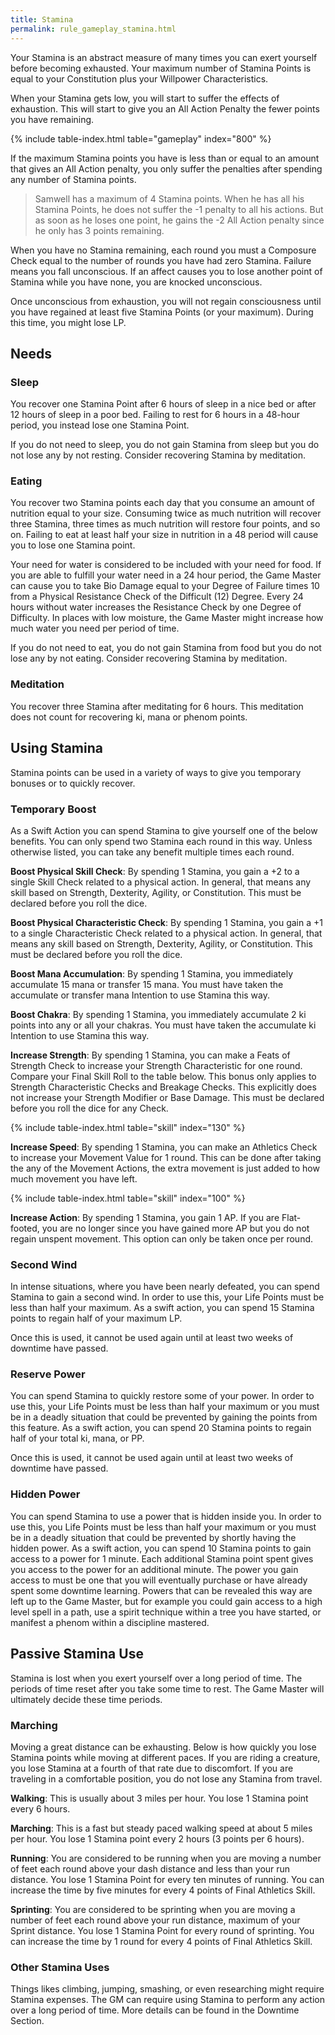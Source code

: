 ```yaml
---
title: Stamina
permalink: rule_gameplay_stamina.html
---
```


Your Stamina is an abstract measure of many times you can exert yourself before becoming exhausted. Your maximum number of Stamina Points is equal to your Constitution plus your Willpower Characteristics. 

When your Stamina gets low, you will start to suffer the effects of exhaustion. This will start to give you an All Action Penalty the fewer points you have remaining.

{% include table-index.html table="gameplay" index="800" %}

If the maximum Stamina points you have is less than or equal to an amount that gives an All Action penalty, you only suffer the penalties after spending any number of Stamina points.

> Samwell has a maximum of 4 Stamina points. When he has all his Stamina Points, he does not suffer the -1 penalty to all his actions. But as soon as he loses one point, he gains the -2 All Action penalty since he only has 3 points remaining.

When you have no Stamina remaining, each round you must a Composure Check equal to the number of rounds you have had zero Stamina. Failure means you fall unconscious. If an affect causes you to lose another point of Stamina while you have none, you are knocked unconscious. 

Once unconscious from exhaustion, you will not regain consciousness until you have regained at least five Stamina Points (or your maximum). During this time, you might lose LP.

## Needs

### Sleep
You recover one Stamina Point after 6 hours of sleep in a nice bed or after 12 hours of sleep in a poor bed. Failing to rest for 6 hours in a 48-hour period, you instead lose one Stamina Point.

If you do not need to sleep, you do not gain Stamina from sleep but you do not lose any by not resting. Consider recovering Stamina by meditation.

### Eating
You recover two Stamina points each day that you consume an amount of nutrition equal to your size. Consuming twice as much nutrition will recover three Stamina, three times as much nutrition will restore four points, and so on. Failing to eat at least half your size in nutrition in a 48 period will cause you to lose one Stamina point.

Your need for water is considered to be included with your need for food. If you are able to fulfill your water need in a 24 hour period, the Game Master can cause you to take Bio Damage equal to your Degree of Failure times 10 from a Physical Resistance Check of the Difficult (12) Degree. Every 24 hours without water increases the Resistance Check by one Degree of Difficulty. In places with low moisture, the Game Master might increase how much water you need per period of time.

If you do not need to eat, you do not gain Stamina from food but you do not lose any by not eating. Consider recovering Stamina by meditation.

### Meditation
You recover three Stamina after meditating for 6 hours. This meditation does not count for recovering ki, mana or phenom points.

## Using Stamina
Stamina points can be used in a variety of ways to give you temporary bonuses or to quickly recover.

### Temporary Boost
As a Swift Action you can spend Stamina to give yourself one of the below benefits. You can only spend two Stamina each round in this way. Unless otherwise listed, you can take any benefit multiple times each round.

**Boost Physical Skill Check**: By spending 1 Stamina, you gain a +2 to a single Skill Check related to a physical action. In general, that means any skill based on Strength, Dexterity, Agility, or Constitution. This must be declared before you roll the dice.

**Boost Physical Characteristic Check**: By spending 1 Stamina, you gain a +1 to a single Characteristic Check related to a physical action. In general, that means any skill based on Strength, Dexterity, Agility, or Constitution. This must be declared before you roll the dice.

**Boost Mana Accumulation**: By spending 1 Stamina, you immediately accumulate 15 mana or transfer 15 mana. You must have taken the accumulate or transfer mana Intention to use Stamina this way.

**Boost Chakra**: By spending 1 Stamina, you immediately accumulate 2 ki points into any or all your chakras. You must have taken the accumulate ki Intention to use Stamina this way.

**Increase Strength**: By spending 1 Stamina, you can make a Feats of Strength Check to increase your Strength Characteristic for one round. Compare your Final Skill Roll to the table below. This bonus only applies to Strength Characteristic Checks and Breakage Checks. This explicitly does not increase your Strength Modifier or Base Damage. This must be declared before you roll the dice for any Check.

{% include table-index.html table="skill" index="130" %}

**Increase Speed**: By spending 1 Stamina, you can make an Athletics Check to increase your Movement Value for 1 round. This can be done after taking the any of the Movement Actions, the extra movement is just added to how much movement you have left. 

{% include table-index.html table="skill" index="100" %}

**Increase Action**: By spending 1 Stamina, you gain 1 AP. If you are Flat-footed, you are no longer since you have gained more AP but you do not regain unspent movement. This option can only be taken once per round.

### Second Wind
In intense situations, where you have been nearly defeated, you can spend Stamina to gain a second wind. In order to use this, your Life Points must be less than half your maximum. As a swift action, you can spend 15 Stamina points to regain half of your maximum LP. 

Once this is used, it cannot be used again until at least two weeks of downtime have passed.

### Reserve Power
You can spend Stamina to quickly restore some of your power. In order to use this, your Life Points must be less than half your maximum or you must be in a deadly situation that could be prevented by gaining the points from this feature. As a swift action, you can spend 20 Stamina points to regain half of your total ki, mana, or PP.

Once this is used, it cannot be used again until at least two weeks of downtime have passed.

### Hidden Power
You can spend Stamina to use a power that is hidden inside you. In order to use this, you Life Points must be less than half your maximum or you must be in a deadly situation that could be prevented by shortly having the hidden power. As a swift action, you can spend 10 Stamina points to gain access to a power for 1 minute. Each additional Stamina point spent gives you access to the power for an additional minute. The power you gain access to must be one that you will eventually purchase or have already spent some downtime learning. Powers that can be revealed this way are left up to the Game Master, but for example you could gain access to a high level spell in a path, use a spirit technique within a tree you have started, or manifest a phenom within a discipline mastered.

## Passive Stamina Use
Stamina is lost when you exert yourself over a long period of time.
The periods of time reset after you take some time to rest. The Game Master will ultimately decide these time periods.

### Marching
Moving a great distance can be exhausting. Below is how quickly you lose Stamina points while moving at different paces. If you are riding a creature, you lose Stamina at a fourth of that rate due to discomfort. If you are traveling in a comfortable position, you do not lose any Stamina from travel.

**Walking**: This is usually about 3 miles per hour. You lose 1 Stamina point every 6 hours.

**Marching**: This is a fast but steady paced walking speed at about 5 miles per hour. You lose 1 Stamina point every 2 hours (3 points per 6 hours).

**Running**: You are considered to be running when you are moving a number of feet each round above your dash distance and less than your run distance. You lose 1 Stamina Point for every ten minutes of running. You can increase the time by five minutes for every 4 points of Final Athletics Skill. 

**Sprinting**: You are considered to be sprinting when you are moving a number of feet each round above your run distance, maximum of your Sprint distance. You lose 1 Stamina Point for every round of sprinting. You can increase the time by 1 round for every 4 points of Final Athletics Skill.

### Other Stamina Uses
Things likes climbing, jumping, smashing, or even researching might require Stamina expenses. The GM can require using Stamina to perform any action over a long period of time. More details can be found in the Downtime Section.